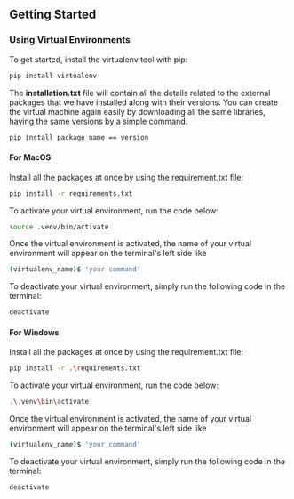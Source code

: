 ## Getting Started

### Using Virtual Environments
To get started, install the virtualenv tool with pip:
  ```sh
  pip install virtualenv
  ```
The __installation.txt__ file will contain all the details related to the external packages that we have installed along with their versions. You can create the virtual machine again easily by downloading all the same libraries, having the same versions by a simple command. 
  ```sh
  pip install package_name == version
  ```
#### For MacOS
Install all the packages at once by using the requirement.txt file:
  ```sh
  pip install -r requirements.txt
  ```
To activate your virtual environment, run the code below:
  ```sh
  source .venv/bin/activate
  ```
Once the virtual environment is activated, the name of your virtual environment will appear on the terminal's left side like 
  ```sh
  (virtualenv_name)$ 'your command'
  ```
To deactivate your virtual environment, simply run the following code in the terminal:
  ```sh
  deactivate
  ```

#### For Windows
Install all the packages at once by using the requirement.txt file:
  ```sh
  pip install -r .\requirements.txt
  ```
To activate your virtual environment, run the code below:
  ```sh
  .\.venv\bin\activate
  ```
Once the virtual environment is activated, the name of your virtual environment will appear on the terminal's left side like 
```sh
(virtualenv_name)$ 'your command'
```
To deactivate your virtual environment, simply run the following code in the terminal:
  ```sh
  deactivate
  ```




